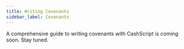 ```yaml
---
title: Writing Covenants
sidebar_label: Covenants
---
```


A comprehensive guide to writing covenants with CashScript is coming soon. Stay tuned.
